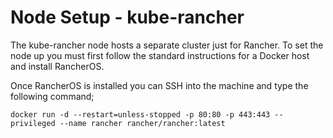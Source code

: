 # Node Setup - kube-rancher
The kube-rancher node hosts a separate cluster just for Rancher. To set the node up you must first follow the standard instructions for a Docker host and install RancherOS.

Once RancherOS is installed you can SSH into the machine and type the following command;

```
docker run -d --restart=unless-stopped -p 80:80 -p 443:443 --privileged --name rancher rancher/rancher:latest
```